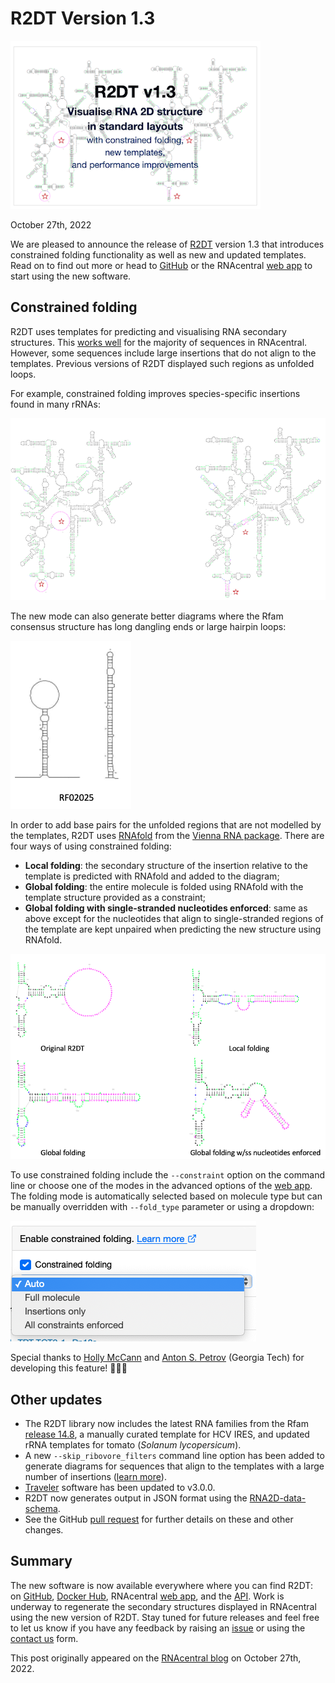 # R2DT Version 1.3

![Release 1.3 cover image](../images/release-1.3/cover-image.png)

October 27th, 2022

We are pleased to announce the release of [R2DT](https://rnacentral.org/r2dt) version 1.3 that introduces constrained folding functionality as well as new and updated templates. Read on to find out more or head to [GitHub](https://github.com/RNAcentral/R2DT) or the RNAcentral [web app](https://rnacentral.org/r2dt) to start using the new software.

## Constrained folding

R2DT uses templates for predicting and visualising RNA secondary structures. This [works well](https://www.nature.com/articles/s41467-021-23555-5) for the majority of sequences in RNAcentral. However, some sequences include large insertions that do not align to the templates. Previous versions of R2DT displayed such regions as unfolded loops.

For example, constrained folding improves species-specific insertions found in many rRNAs:

![rRNA with constrained folding](../images/release-1.3/constrained-folding-before-after.png)

The new mode can also generate better diagrams where the Rfam consensus structure has long dangling ends or large hairpin loops:

![microRNA with dangling ends](../images/release-1.3/constrained-folding-microrna.png)

In order to add base pairs for the unfolded regions that are not modelled by the templates, R2DT uses [RNAfold](http://rna.tbi.univie.ac.at/cgi-bin/RNAWebSuite/RNAfold.cgi) from the [Vienna RNA package](https://www.tbi.univie.ac.at/RNA/). There are four ways of using constrained folding:

- **Local folding**: the secondary structure of the insertion relative to the template is predicted with RNAfold and added to the diagram;
- **Global folding**: the entire molecule is folded using RNAfold with the template structure provided as a constraint;
- **Global folding with single-stranded nucleotides enforced**: same as above except for the nucleotides that align to single-stranded regions of the template are kept unpaired when predicting the new structure using RNAfold.

![constrained folding modes](../images/release-1.3/constrained-folding-modes.png)

To use constrained folding include the `--constraint` option on the command line or choose one of the modes in the advanced options of the [web app](https://rnacentral.org/r2dt). The folding mode is automatically selected based on molecule type but can be manually overridden with `--fold_type` parameter or using a dropdown:

![constrained folding dropdown](../images/release-1.3/constrained-folding-dropdown.png)

Special thanks to [Holly McCann](https://www.linkedin.com/in/holly-mccann-01963b169/) and [Anton S. Petrov](https://cool.gatech.edu/people/petrov-anton) (Georgia Tech) for developing this feature! 👏👏👏

## Other updates

- The R2DT library now includes the latest RNA families from the Rfam [release 14.8](https://xfam.wordpress.com/2022/05/30/rfam-release-14-8/), a manually curated template for HCV IRES, and updated rRNA templates for tomato (*Solanum lycopersicum*).
- A new `--skip_ribovore_filters` command line option has been added to generate diagrams for sequences that align to the templates with a large number of insertions ([learn more](https://github.com/RNAcentral/R2DT/issues/75)).
- [Traveler](https://www.ncbi.nlm.nih.gov/pmc/articles/PMC5688744/) software has been updated to v3.0.0.
- R2DT now generates output in JSON format using the [RNA2D-data-schema](https://github.com/LDWLab/RNA2D-data-schema).
- See the GitHub [pull request](https://github.com/RNAcentral/R2DT/pull/71) for further details on these and other changes.

## Summary

The new software is now available everywhere where you can find R2DT: on [GitHub](https://github.com/rnacentral/r2dt), [Docker Hub](https://hub.docker.com/r/rnacentral/r2dt), RNAcentral [web app](http://rnacentral.org/r2dt), and the [API](https://www.ebi.ac.uk/Tools/common/tools/help/index.html?tool=r2dt). Work is underway to regenerate the secondary structures displayed in RNAcentral using the new version of R2DT. Stay tuned for future releases and feel free to let us know if you have any feedback by raising an [issue](https://github.com/RNAcentral/R2DT/issues) or using the [contact us](https://rnacentral.org/contact) form.

This post originally appeared on the [RNAcentral blog](https://blog.rnacentral.org/2022/10/r2dt-version-13.html) on October 27th, 2022.
